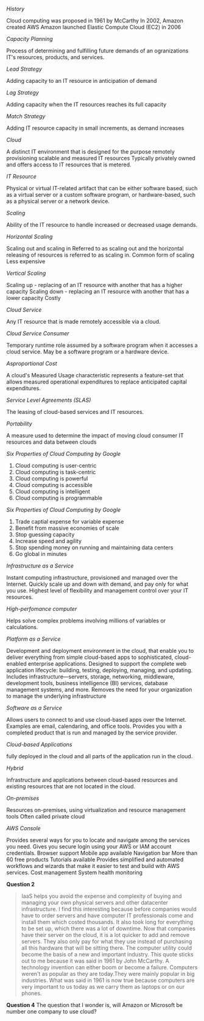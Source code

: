*History*

Cloud computing was proposed in 1961 by McCarthy
In 2002, Amazon created AWS
Amazon launched Elastic Compute Cloud (EC2) in 2006

*Capacity Planning*

Process of determining and fulfilling future demands of an ogranizations IT's resources, products, and services.

*Lead Strategy* 

Adding capacity to an IT resource in anticipation of demand

*Lag Strategy*

Adding capacity when the IT resources reaches its full capacity

*Match Strategy*

Adding IT resource capacity in small increments, as demand increases

*Cloud*

A distinct IT environment that is designed for the purpose remotely provisioning scalable and measured IT resources
Typically privately owned and offers access to IT resources that is metered.

*IT Resource*

Physical or virtual IT-related artifact that can be either software based, such as a virtual server or a custom software program, or hardware-based, such as a physical server or a network device.

*Scaling*

 Ability of the IT resource to handle increased or decreased usage demands.
 
 *Horizontal Scaling* 
 
 Scaling out and scaling in
 Referred to as scaling out and the horizontal releasing of resources is referred to as scaling in.
 Common form of scaling
 Less expensive
 
 *Vertical Scaling* 
 
 Scaling up - replacing of an IT resource with another that has a higher capacity
 Scaling down - replacing an IT resource with another that has a lower capacity
 Costly

 *Cloud Service*

 Any IT resource that is made remotely accessible via a cloud.

 *Cloud Service Consumer*

Temporary runtime role assumed by a software program when it accesses a cloud service.
May be a software program or a hardware device.

*Asproportional Cost*

A cloud's Measured Usage characteristic represents a feature-set that allows measured operational expenditures to replace anticipated capital expenditures.

*Service Level Agreements (SLAS)*

The leasing of cloud-based services and IT resources.

*Portability*

A measure used to determine the impact of moving cloud consumer IT resources and data between clouds

*Six Properties of Cloud Computing by Google*

1. Cloud computing is user-centric
2. Cloud computing is task-centric
3. Cloud computing is powerful
4. Cloud computing is accessible
5. Cloud computing is intelligent
6. Cloud computing is programmable

*Six Properties of Cloud Computing by Google*

1. Trade captial expense for variable expense
2. Benefit from massive economies of scale
3. Stop guessing capacity
4. Increase speed and agility
5. Stop spending money on running and maintaining data centers
6. Go global in minutes

*Infrastructure as a Service*

Instant computing infrastructure, provisioned and managed over the Internet.
Quickly scale up and down with demand, and pay only for what you use.
Highest level of flexibility and management control over your IT resources.

*High-perfomance computer*

Helps solve complex problems involving millions of variables or calculations.

*Platform as a Service*

Development and deployment environment in the cloud, that enable you to deliver everything from simple cloud-based apps to sophisticated, cloud-enabled enterprise applications. 
Designed to support the complete web application lifecycle: building, testing, deploying, managing, and updating.
Includes infrastructure—servers, storage, networking, middleware, development tools, business intelligence (BI) services, database management systems, and more.
Removes the need for your organization to manage the underlying infrastructure

*Software as a Service*

Allows users to connect to and use cloud-based apps over the Internet.
Examples are email, calendaring, and office tools.
Provides you with a completed product that is run and managed by the service provider.

*Cloud-based Applications*

fully deployed in the cloud and all parts of the application run in the cloud.

*Hybrid*

Infrastructure and applications between cloud-based resources and existing resources that are not located in the cloud.

*On-premises*

Resources on-premises, using virtualization and resource management tools
Often called private cloud

*AWS Console*

Provides several ways for you to locate and navigate among the services you need.
Gives you secure login using your AWS or IAM account credentials.
Browser support
Mobile app available 
Navigation bar 
More than 60 free products
Tutorials available
Provides simplified and automated workflows and wizards that make it easier to test and build with AWS services.
Cost management
System health monitoring

**Question 2**
>IaaS helps you avoid the expense and complexity of buying and managing your own physical servers and other datacenter infrastructure.
I find this interesting because before companies would have to order servers and have computer IT professionals come and install them which costed thousands. It also took long for everything to be set up, which there was a lot of downtime. Now that companies have their server on the cloud, it is a lot quicker to add and remove servers. They also only pay for what they use instead of purchasing all this hardware that will be sitting there.
>The computer utility could become the basis of a new and important industry.
This quote sticks out to me because it was said in 1961 by John McCarthy. A technology invention can either boom or become a failure. Computers weren't as popular as they are today.They were mainly popular in big industries. What was said in 1961 is now true because computers are very important to us today as we carry them as laptops or on our phones.

**Question 4**
The question that I wonder is, will Amazon or Microsoft be number one company to use cloud? 

